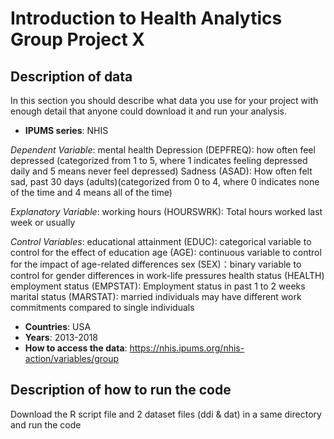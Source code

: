 # Introduction to Health Analytics Group Project X

## Description of data
In this section you should describe what data you use for your project with enough detail that anyone could download it and run your analysis.
- **IPUMS series**: NHIS

*Dependent Variable*: mental health
 Depression (DEPFREQ): how often feel depressed (categorized from 1 to 5, where 1 indicates feeling depressed daily and 5 means never feel depressed)
 Sadness (ASAD): How often felt sad, past 30 days (adults)(categorized from 0 to 4, where 0 indicates none of the time and 4 means all of the time)

*Explanatory Variable*: 
 working hours (HOURSWRK): Total hours worked last week or usually

*Control Variables*: 
 educational attainment (EDUC): categorical variable to control for the effect of education
 age (AGE): continuous variable to control for the impact of age-related differences
 sex (SEX)：binary variable to control for gender differences in work-life pressures
 health status (HEALTH)
 employment status (EMPSTAT): Employment status in past 1 to 2 weeks
 marital status (MARSTAT): married individuals may have different work commitments compared to single individuals

- **Countries**: USA
- **Years**: 2013-2018
- **How to access the data**: https://nhis.ipums.org/nhis-action/variables/group

## Description of how to run the code
Download the R script file and 2 dataset files (ddi & dat) in a same directory and run the code
